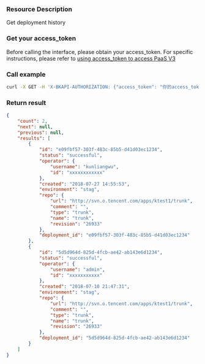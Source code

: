 ### Resource Description
Get deployment history

### Get your access_token
Before calling the interface, please obtain your access_token. For specific instructions, please refer to [using access_token to access PaaS V3](https://bk.tencent.com/docs/markdown/PaaS3.0/topics/paas/access_token)

### Call example
```bash
curl -X GET -H 'X-BKAPI-AUTHORIZATION: {"access_token": "你的access_token"}'  http://bkapi.example.com/api/bkpaas3/prod/bkapps/applications/{你的appcode}/deployments/lists
```

### Return result
```json
{
    "count": 2,
    "next": null,
    "previous": null,
    "results": [
        {
            "id": "e09fbf57-303f-483c-85b5-d41d03ec1234",
            "status": "successful",
            "operator": {
                "username": "kunliangwu",
                "id": "xxxxxxxxxxxx"
            },
            "created": "2018-07-27 14:55:53",
            "environment": "stag",
            "repo": {
                "url": "http://svn.o.tencent.com/apps/ktest1/trunk",
                "comment": "",
                "type": "trunk",
                "name": "trunk",
                "revision": "26933"
            },
            "deployment_id": "e09fbf57-303f-483c-85b5-d41d03ec1234"
        },
        {
            "id": "5d5d964d-825d-4fcb-ae42-ab143e6d1234",
            "status": "successful",
            "operator": {
                "username": "admin",
                "id": "xxxxxxxxxxx"
            },
            "created": "2018-07-10 21:47:31",
            "environment": "stag",
            "repo": {
                "url": "http://svn.o.tencent.com/apps/ktest1/trunk",
                "comment": "",
                "type": "trunk",
                "name": "trunk",
                "revision": "26933"
            },
            "deployment_id": "5d5d964d-825d-4fcb-ae42-ab143e6d1234"
        }
	]
}
```